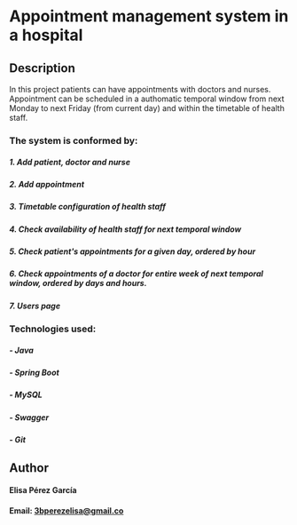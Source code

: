 # Appointment management system in a hospital

## Description

In this project patients can have appointments with doctors and nurses. Appointment can be scheduled in a authomatic temporal window from next Monday to next Friday (from current day) and within the timetable of health staff.

### The system is conformed by:
##### 1. Add patient, doctor and nurse
##### 2. Add appointment
##### 3. Timetable configuration of health staff
##### 4. Check availability of health staff for next temporal window
##### 5. Check patient's appointments for a given day, ordered by hour
##### 6. Check appointments of a doctor for entire week of next temporal window, ordered by days and hours.
##### 7. Users page

### Technologies used:
##### - Java
##### - Spring Boot
##### - MySQL
##### - Swagger
##### - Git

## Author
#### Elisa Pérez García
#### Email: 3bperezelisa@gmail.co
